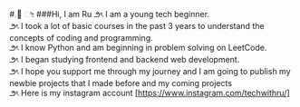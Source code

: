 #𓈒🐇 ೀ
###Hi, I am Ru
౨ৎ I am a young tech beginner.<br/>
౨ৎ I took a lot of basic courses in the past 3 years to understand the concepts of coding and programming.<br/>
౨ৎ I know Python and am beginning in problem solving on LeetCode.<br/>
౨ৎ I began studying frontend and backend web development.<br/>
౨ৎ I hope you support me through my journey and I am going to publish my newbie projects that I made before and my coming projects<br/>
౨ৎ Here is my instagram account [https://www.instagram.com/techwithru/]
